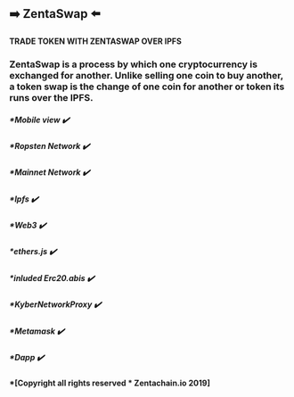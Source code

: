 ## :arrow_right: ZentaSwap :arrow_left:

#### TRADE TOKEN WITH ZENTASWAP OVER IPFS

### ZentaSwap is a process by which one cryptocurrency is exchanged for another. Unlike selling one coin to buy another, a token swap is the change of one coin for another or token its runs over the IPFS.


##### *Mobile view ✔️

##### *Ropsten Network ✔️

##### *Mainnet Network ✔️

##### *Ipfs ✔️

##### *Web3 ✔️

##### *ethers.js ✔️

##### *inluded Erc20.abis ✔️

##### *KyberNetworkProxy ✔️

##### *Metamask ✔️

##### *Dapp ✔️

#### *[Copyright all rights reserved * Zentachain.io 2019]
